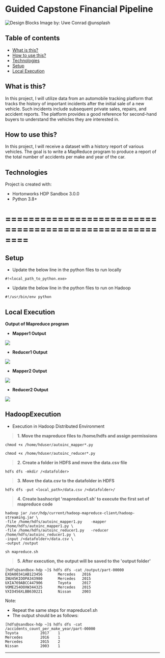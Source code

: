 # Guided Capstone Financial Pipeline
![Design Blocks](https://images.unsplash.com/photo-1568142557204-8757becbb6cb?ixid=MnwxMjA3fDB8MHxwaG90by1wYWdlfHx8fGVufDB8fHx8&ixlib=rb-1.2.1&auto=format&fit=crop&w=2250&q=80)
Image by: Uwe Conrad @unsplash

## Table of contents
* [What is this?](#what-is-this)
* [How to use this?](#how-to-use-this)
* [Technologies](#technologies)
* [Setup](#setup)
* [Local Execution](#local-execution)


## What is this?
In this project, I will utilize data from an automobile tracking platform that tracks the history of important incidents after the initial sale of a new vehicle. Such incidents include subsequent private sales, repairs, and accident reports. The platform provides a good reference for second-hand buyers to understand the vehicles they are interested in.


## How to use this?
In this project, I will receive a dataset with a history report of various vehicles. The goal is to write a MapReduce program to produce a report of the total number of accidents per make and year of the car.


## Technologies
Project is created with:

- Hortonworks HDP Sandbox 3.0.0
- Python 3.8+

========================================================
========================================================

## Setup

- Update the below line in the python files to run locally  

```
#!<local_path_to_python.exe>

```
- Update the below line in the python files to run on Hadoop

```
#!/usr/bin/env python

```


## Local Execution

__Output of Mapreduce program__

* __Mapper1 Output__
<img src="pics/output_mapper1.png">

* __Reducer1 Output__
<img src="pics/output_reducer1.png">

* __Mapper2 Output__
<img src="pics/output_mapper2.png">

* __Reducer2 Output__
<img src="pics/output_reducer2.png">


## HadoopExecution

* Execution in Hadoop Distributed Environment

> __1. Move the mapreduce files to /home/hdfs and assign permissions__

```
chmod +x /home/hduser/autoinc_mapper*.py

chmod +x /home/hduser/autoinc_reducer*.py

```

> __2. Create a folder in HDFS and move the data.csv file__

```
hdfs dfs -mkdir /<datafolder>

```

> __3. Move the data.csv to the datafolder in HDFS__

```
hdfs dfs -put <local_path>/data.csv /<datafolder>/

```

> __4. Create bashscript 'mapreduce1.sh' to execute the first set of mapreduce code__

```
hadoop jar /usr/hdp/current/hadoop-mapreduce-client/hadoop-streaming.jar \
-file /home/hdfs/autoinc_mapper1.py    -mapper /home/hdfs/autoinc_mapper1.py \
-file /home/hdfs/autoinc_reducer1.py   -reducer /home/hdfs/autoinc_reducer1.py \
-input /<datafolder>/data.csv \
-output /output

```


```
sh mapreduce.sh

```

> __5. After execution, the output will be saved to the 'output folder'__

```
[hdfs@sandbox-hdp ~]$ hdfs dfs -cat /output/part-00000                                                                                                                                                            
EXOA00341AB123456       Mercedes   2016
INU45KIOOPA343980       Mercedes   2015                
UXIA769ABCC447906       Toyota     2017                               
VOME254OOXW344325       Mercedes   2015                      
VXIO456XLBB630221       Nissan     2003
```

Note:
- Repeat the same steps for mapreduce1.sh
- The output should be as follows:

```
[hdfs@sandbox-hdp ~]$ hdfs dfs -cat /accidents_count_per_make_year/part-00000                                                                                                                                           
Toyota          2017    1                                                              
Mercedes        2016    1                                                    
Mercedes        2015    2                               
Nissan          2003    1       
```
___
